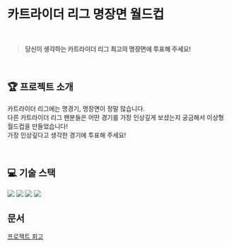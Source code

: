 # 카트라이더 리그 명장면 월드컵  
<br/>   

> **당신이 생각하는 카트라이더 리그 최고의 명장면에 투표해 주세요!**  

<br/>  

## :trophy: 프로젝트 소개
카트라이더 리그에는 명경기, 명장면이 정말 많습니다.<br/>
다른 카트라이더 리그 팬분들은 어떤 경기를 가장 인상깊게 보셨는지 궁금해서 이상형 월드컵을 만들었습니다!<br/>
가장 인상깊다고 생각한 경기에 투표해 주세요!   


<br/>   

## :computer: 기술 스택
<img src="https://img.shields.io/badge/HTML5-E34F26?style=for-the-badge&logo=HTML5&logoColor=white"> <img src="https://img.shields.io/badge/JAVASCRIPT-F7DF1E?style=for-the-badge&logo=JAVASCRIPT&logoColor=black"> <img src="https://img.shields.io/badge/REACT-61DAFB?style=for-the-badge&logo=REACT&logoColor=black"> <img src="https://img.shields.io/badge/styled components-DB7093?style=for-the-badge&logo=styled-components&logoColor=white"> 
<br/>
## 문서
 
[프로젝트 회고](https://yjyaang.tistory.com/73)   

